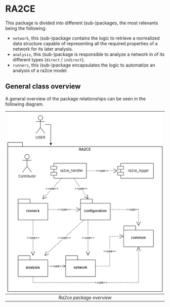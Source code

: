 # RA2CE

This package is divided into different (sub-)packages, the most relevants being the following:

- `network`, this (sub-)package contains the logic to retrieve a normalized data structure capable of representing all the required properties of a network for its later analysis.
- `analysis`, this (sub-)package is responsible to analyze a network in of its different types (`direct` / `indirect`).
- `runners`, this (sub-)package encapsulates the logic to automatize an analysis of a ra2ce model.


## General class overview

A general overview of the package relationships can be seen in the following diagram.

| ![ra2ce_package_overview_.png](../docs/_diagrams/ra2ce_package_overview.png)| 
|:--:| 
| *Ra2ce package overview* |